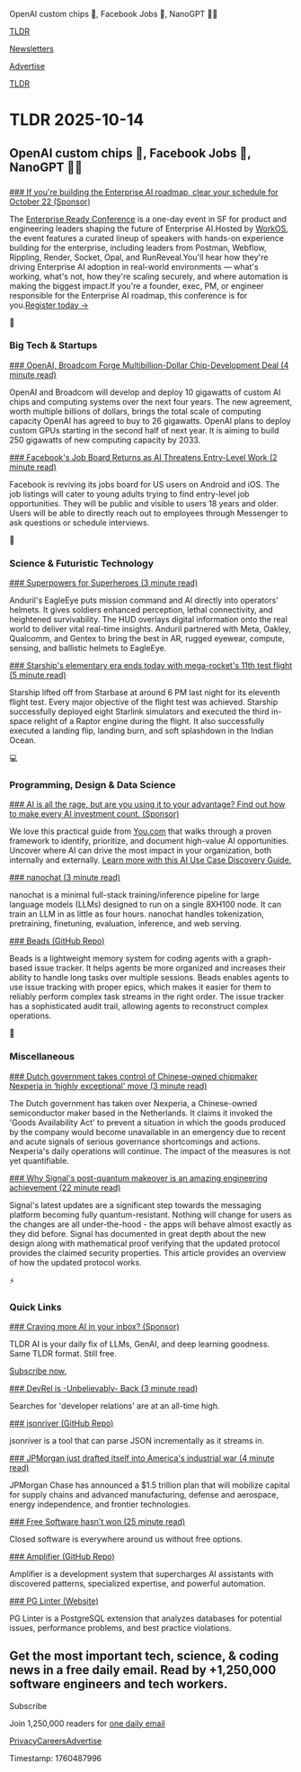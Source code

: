 OpenAI custom chips 🤖, Facebook Jobs 💼, NanoGPT 👨‍💻

[TLDR](/)

[Newsletters](/newsletters)

[Advertise](https://advertise.tldr.tech/)

[TLDR](/)

# TLDR 2025-10-14

## OpenAI custom chips 🤖, Facebook Jobs 💼, NanoGPT 👨‍💻

### 

[### If you're building the Enterprise AI roadmap, clear your schedule for October 22 (Sponsor)](https://enterprise-ready.com/?utm_source=tldr&amp;utm_medium=newsletter&amp;utm_campaign=q32025)

The [Enterprise Ready Conference](https://enterprise-ready.com/?utm_source=tldr&utm_medium=newsletter&utm_campaign=q32025) is a one-day event in SF for product and engineering leaders shaping the future of Enterprise AI.Hosted by [WorkOS](https://workos.com/?utm_source=tldr&utm_medium=newsletter&utm_campaign=q32025), the event features a curated lineup of speakers with hands-on experience building for the enterprise, including leaders from Postman, Webflow, Rippling, Render, Socket, Opal, and RunReveal.You'll hear how they're driving Enterprise AI adoption in real-world environments — what's working, what's not, how they're scaling securely, and where automation is making the biggest impact.If you're a founder, exec, PM, or engineer responsible for the Enterprise AI roadmap, this conference is for you.[Register today →](https://enterprise-ready.com/?utm_source=tldr&utm_medium=newsletter&utm_campaign=q32025)

📱

### Big Tech & Startups

[### OpenAI, Broadcom Forge Multibillion-Dollar Chip-Development Deal (4 minute read)](https://www.wsj.com/tech/ai/openai-broadcom-forge-multibillion-dollar-chip-development-deal-58d930d1?st=bCg65Z&reflink=desktopwebshare_permalink&utm_source=tldrnewsletter)

OpenAI and Broadcom will develop and deploy 10 gigawatts of custom AI chips and computing systems over the next four years. The new agreement, worth multiple billions of dollars, brings the total scale of computing capacity OpenAI has agreed to buy to 26 gigawatts. OpenAI plans to deploy custom GPUs starting in the second half of next year. It is aiming to build 250 gigawatts of new computing capacity by 2033.

[### Facebook's Job Board Returns as AI Threatens Entry-Level Work (2 minute read)](https://www.pcmag.com/news/facebooks-job-board-returns-as-ai-threatens-entry-level-work?utm_source=tldrnewsletter)

Facebook is reviving its jobs board for US users on Android and iOS. The job listings will cater to young adults trying to find entry-level job opportunities. They will be public and visible to users 18 years and older. Users will be able to directly reach out to employees through Messenger to ask questions or schedule interviews.

🚀

### Science & Futuristic Technology

[### Superpowers for Superheroes (3 minute read)](https://threadreaderapp.com/thread/1977725937807466713.html?utm_source=tldrnewsletter)

Anduril's EagleEye puts mission command and AI directly into operators' helmets. It gives soldiers enhanced perception, lethal connectivity, and heightened survivability. The HUD overlays digital information onto the real world to deliver vital real-time insights. Anduril partnered with Meta, Oakley, Qualcomm, and Gentex to bring the best in AR, rugged eyewear, compute, sensing, and ballistic helmets to EagleEye.

[### Starship's elementary era ends today with mega-rocket's 11th test flight (5 minute read)](https://arstechnica.com/science/2025/10/starships-elementary-era-ends-today-with-mega-rockets-11th-test-flight/?utm_source=tldrnewsletter)

Starship lifted off from Starbase at around 6 PM last night for its eleventh flight test. Every major objective of the flight test was achieved. Starship successfully deployed eight Starlink simulators and executed the third in-space relight of a Raptor engine during the flight. It also successfully executed a landing flip, landing burn, and soft splashdown in the Indian Ocean.

💻

### Programming, Design & Data Science

[### AI is all the rage, but are you using it to your advantage? Find out how to make every AI investment count. (Sponsor)](https://about.you.com/ai-use-cases?utm_campaign=25205930-TLDR%20Tech%20secondary%20[%E2%80%A6]m_term=tldrtech1014secondary&amp;utm_content=tldrtech1014secondary&amp;utm_source=tldrnewsletter)

We love this practical guide from [You.com](https://about.you.com/ai-use-cases?utm_campaign=25205930-TLDR%20Tech%20secondary%20[%E2%80%A6]m_term=tldrtech1014secondary&utm_content=tldrtech1014secondary) that walks through a proven framework to identify, prioritize, and document high-value AI opportunities. Uncover where AI can drive the most impact in your organization, both internally and externally. [Learn more with this AI Use Case Discovery Guide.](https://about.you.com/ai-use-cases?utm_campaign=25205930-TLDR%20Tech%20secondary%20[%E2%80%A6]m_term=tldrtech1014secondary&utm_content=tldrtech1014secondary)

[### nanochat (3 minute read)](https://threadreaderapp.com/thread/1977755427569111362.html?utm_source=tldrnewsletter)

nanochat is a minimal full-stack training/inference pipeline for large language models (LLMs) designed to run on a single 8XH100 node. It can train an LLM in as little as four hours. nanochat handles tokenization, pretraining, finetuning, evaluation, inference, and web serving.

[### Beads (GitHub Repo)](https://github.com/steveyegge/beads?utm_source=tldrnewsletter)

Beads is a lightweight memory system for coding agents with a graph-based issue tracker. It helps agents be more organized and increases their ability to handle long tasks over multiple sessions. Beads enables agents to use issue tracking with proper epics, which makes it easier for them to reliably perform complex task streams in the right order. The issue tracker has a sophisticated audit trail, allowing agents to reconstruct complex operations.

🎁

### Miscellaneous

[### Dutch government takes control of Chinese-owned chipmaker Nexperia in ‘highly exceptional' move (3 minute read)](https://www.cnbc.com/2025/10/13/dutch-government-takes-control-of-chinese-owned-chipmaker-nexperia.html?utm_source=tldrnewsletter)

The Dutch government has taken over Nexperia, a Chinese-owned semiconductor maker based in the Netherlands. It claims it invoked the 'Goods Availability Act' to prevent a situation in which the goods produced by the company would become unavailable in an emergency due to recent and acute signals of serious governance shortcomings and actions. Nexperia's daily operations will continue. The impact of the measures is not yet quantifiable.

[### Why Signal's post-quantum makeover is an amazing engineering achievement (22 minute read)](https://arstechnica.com/security/2025/10/why-signals-post-quantum-makeover-is-an-amazing-engineering-achievement/?utm_source=tldrnewsletter)

Signal's latest updates are a significant step towards the messaging platform becoming fully quantum-resistant. Nothing will change for users as the changes are all under-the-hood - the apps will behave almost exactly as they did before. Signal has documented in great depth about the new design along with mathematical proof verifying that the updated protocol provides the claimed security properties. This article provides an overview of how the updated protocol works.

⚡

### Quick Links

[### Craving more AI in your inbox? (Sponsor)](https://tldr.tech/ai/?utm_source=tldr&amp;utm_medium=newsletter&amp;utm_campaign=quicklinks10142025)

TLDR AI is your daily fix of LLMs, GenAI, and deep learning goodness. Same TLDR format. Still free.

[Subscribe now.](https://tldr.tech/ai/?utm_source=tldr&utm_medium=newsletter&utm_campaign=quicklinks10142025)

[### DevRel is -Unbelievably- Back (3 minute read)](https://dx.tips/devrel-is-back?utm_source=tldrnewsletter)

Searches for 'developer relations' are at an all-time high.

[### jsonriver (GitHub Repo)](https://github.com/rictic/jsonriver?utm_source=tldrnewsletter)

jsonriver is a tool that can parse JSON incrementally as it streams in.

[### JPMorgan just drafted itself into America's industrial war (4 minute read)](https://qz.com/jpmorgan-chase-us-jamie-dimon-trump-initiative?utm_source=tldrnewsletter)

JPMorgan Chase has announced a $1.5 trillion plan that will mobilize capital for supply chains and advanced manufacturing, defense and aerospace, energy independence, and frontier technologies.

[### Free Software hasn't won (25 minute read)](https://dorotac.eu/posts/fosswon/?utm_source=tldrnewsletter)

Closed software is everywhere around us without free options.

[### Amplifier (GitHub Repo)](https://github.com/microsoft/amplifier?utm_source=tldrnewsletter)

Amplifier is a development system that supercharges AI assistants with discovered patterns, specialized expertise, and powerful automation.

[### PG Linter (Website)](https://pglinter.readthedocs.io/en/latest/?utm_source=tldrnewsletter)

PG Linter is a PostgreSQL extension that analyzes databases for potential issues, performance problems, and best practice violations.

## Get the most important tech, science, & coding news in a free daily email. Read by +1,250,000 software engineers and tech workers.

Subscribe

Join 1,250,000 readers for [one daily email](/api/latest/tech)

[Privacy](/privacy)[Careers](https://jobs.ashbyhq.com/tldr.tech)[Advertise](/tech/advertise)

Timestamp: 1760487996
